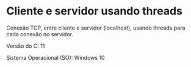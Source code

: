 # Cliente e servidor usando threads
Conexão TCP, entre cliente e servidor (localhost), usando threads para cada conexão no servidor.

Versão do C: 11

Sistema Operacional (SO): Windows 10
